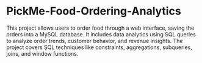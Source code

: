 # PickMe-Food-Ordering-Analytics
This project allows users to order food through a web interface, saving the orders into a MySQL database. It includes data analytics using SQL queries to analyze order trends, customer behavior, and revenue insights. The project covers SQL techniques like constraints, aggregations, subqueries, joins, and window functions.
